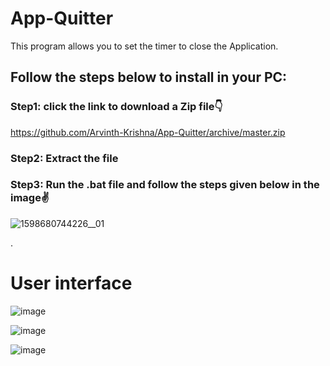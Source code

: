 # App-Quitter
This program allows you to set the timer to close the Application.

## Follow the steps below to install in your PC:
### Step1: click the link to download a Zip file👇

https://github.com/Arvinth-Krishna/App-Quitter/archive/master.zip

### Step2: Extract the file

### Step3: Run the .bat file and follow the steps given below in the image✌

![1598680744226__01](https://user-images.githubusercontent.com/49812701/91629965-312f6f00-e9eb-11ea-9eb2-0edeaa67461b.jpg)




.



# User interface

![image](https://user-images.githubusercontent.com/49812701/91629615-29ba9680-e9e8-11ea-9c7a-e9b1cdfe1413.png)


![image](https://user-images.githubusercontent.com/49812701/91636747-9c476880-ea20-11ea-95cf-250f772dbf2d.png)


![image](https://user-images.githubusercontent.com/49812701/91399705-17abed00-e85c-11ea-91cb-56eb594f9429.png)

